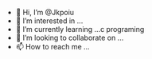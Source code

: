 - 👋 Hi, I’m @Jkpoiu
- 👀 I’m interested in ...
- 🌱 I’m currently learning ...c programing
- 💞️ I’m looking to collaborate on ...
- 📫 How to reach me ...

<!---
Jkpoiu/Jkpoiu is a ✨ special ✨ repository because its `README.md` (this file) appears on your GitHub profile.
You can click the Preview link to take a look at your changes.
--->
